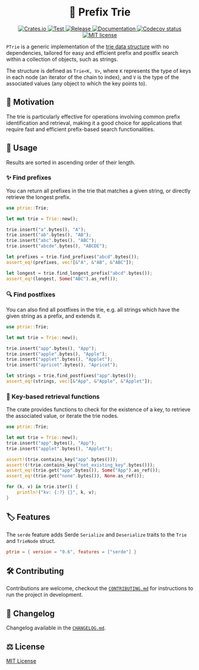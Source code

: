 <h1 align="center">
  🎄 Prefix Trie
</h1>

<p align="center">
    <a href="https://crates.io/crates/ptrie">
        <img alt="Crates.io" src="https://img.shields.io/crates/v/ptrie" />
    </a>
    <a href="https://github.com/vemonet/ptrie/actions/workflows/test.yml">
        <img alt="Test" src="https://github.com/vemonet/ptrie/actions/workflows/test.yml/badge.svg" />
    </a>
    <a href="https://github.com/vemonet/ptrie/actions/workflows/release.yml">
        <img alt="Release" src="https://github.com/vemonet/ptrie/actions/workflows/release.yml/badge.svg" />
    </a>
    <a href="https://docs.rs/ptrie">
        <img alt="Documentation" src="https://docs.rs/ptrie/badge.svg" />
    </a>
    <a href="https://codecov.io/gh/vemonet/ptrie/branch/main">
        <img src="https://codecov.io/gh/vemonet/ptrie/branch/main/graph/badge.svg" alt="Codecov status" />
    </a>
    <a href="https://github.com/vemonet/ptrie/blob/main/LICENSE">
        <img alt="MIT license" src="https://img.shields.io/badge/License-MIT-brightgreen.svg" />
    </a>
</p>

`PTrie` is a generic implementation of the [trie data structure](https://en.wikipedia.org/wiki/Trie) with no dependencies, tailored for easy and efficient prefix and postfix search within a collection of objects, such as strings.

The structure is defined as `Trie<K, V>`, where `K` represents the type of keys in each node (an iterator of the chain to index), and `V` is the type of the associated values (any object to which the key points to).

## 💭 Motivation

The trie is particularly effective for operations involving common  prefix identification and retrieval, making it a good choice for  applications that require fast and efficient prefix-based search  functionalities.

## 🚀 Usage

Results are sorted in ascending order of their length.

### ✨ Find prefixes

You can return all prefixes in the trie that matches a given string, or directly retrieve the longest prefix.

```rust
use ptrie::Trie;

let mut trie = Trie::new();

trie.insert("a".bytes(), "A");
trie.insert("ab".bytes(), "AB");
trie.insert("abc".bytes(), "ABC");
trie.insert("abcde".bytes(), "ABCDE");

let prefixes = trie.find_prefixes("abcd".bytes());
assert_eq!(prefixes, vec![&"A", &"AB", &"ABC"]);

let longest = trie.find_longest_prefix("abcd".bytes());
assert_eq!(longest, Some("ABC").as_ref());
```

### 🔍 Find postfixes

You can also find all postfixes in the trie, e.g. all strings which have the given string as a prefix, and extends it.

```rust
use ptrie::Trie;

let mut trie = Trie::new();

trie.insert("app".bytes(), "App");
trie.insert("apple".bytes(), "Apple");
trie.insert("applet".bytes(), "Applet");
trie.insert("apricot".bytes(), "Apricot");

let strings = trie.find_postfixes("app".bytes());
assert_eq!(strings, vec![&"App", &"Apple", &"Applet"]);
```

### 🔑 Key-based retrieval functions

The crate provides functions to check for the existence of a key, to retrieve the associated value, or iterate the trie nodes.

```rust
use ptrie::Trie;

let mut trie = Trie::new();
trie.insert("app".bytes(), "App");
trie.insert("applet".bytes(), "Applet");

assert!(trie.contains_key("app".bytes()));
assert!(!trie.contains_key("not_existing_key".bytes()));
assert_eq!(trie.get("app".bytes()), Some("App").as_ref());
assert_eq!(trie.get("none".bytes()), None.as_ref());

for (k, v) in trie.iter() {
    println!("kv: {:?} {}", k, v);
}
```

## 🏷️ Features

The `serde` feature adds Serde `Serialize` and `Deserialize` traits to the `Trie` and `TrieNode` struct.

```toml
ptrie = { version = "0.6", features = ["serde"] }
```

## 🛠️ Contributing

Contributions are welcome, checkout the [`CONTRIBUTING.md`](https://github.com/vemonet/ptrie/blob/main/CONTRIBUTING.md) for instructions to run the project in development.

## 📜 Changelog

Changelog available in the [`CHANGELOG.md`](https://github.com/vemonet/ptrie/blob/main/CHANGELOG.md).

## ⚖️ License

[MIT License](https://opensource.org/licenses/MIT)
